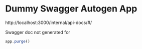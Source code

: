 # Dummy Swagger Autogen App

http://localhost:3000/internal/api-docs/#/

Swagger doc not generated for

```js
app.purge()
```